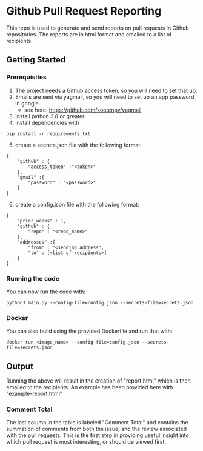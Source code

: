 # Github Pull Request Reporting
This repo is used to generate and send reports on pull requests in Github repositories. The reports are in html format and emailed to a list of recipients.

## Getting Started

### Prerequisites

1. The project needs a Github access token, so you will need to set that up.
2. Emails are sent via yagmail, so you will need to set up an app password in google.
    * see here: https://github.com/kootenpv/yagmail
3. Install python 3.8 or greater
4. Install dependencies with 
```
pip install -r requirements.txt
```
5. create a secrets.json file with the following format:
```
{
    "github" : {
        "access_token" :"<token>"
    },
    "gmail" :{
        "password" : "<password>"
    }
}
```
6. create a config.json file with the following format:
```
{
    "prior_weeks" : 1,
    "github" : {
        "repo" : "<repo_name>"
    },
    "addresses" :{
        "from" : "<sending address",
        "to" : [<list of recipients>]
    }
}
```

### Running the code
You can now run the code with:
``` 
python3 main.py --config-file=config.json --secrets-file=secrets.json
```
### Docker
You can also build using the provided Dockerfile and run that with:
```
docker run <image_name> --config-file=config.json --secrets-file=secrets.json
```

## Output
Running the above will result in the creation of "report.html" which is then emailed to the recipients. An example has been provided here with "example-report.html"

### Comment Total
The last column in the table is labeled "Comment Total" and contains the summation of comments from both the issue, and the review associated with the pull requests. This is the first step in providing useful insight into which pull request is most interesting, or should be viewed first.